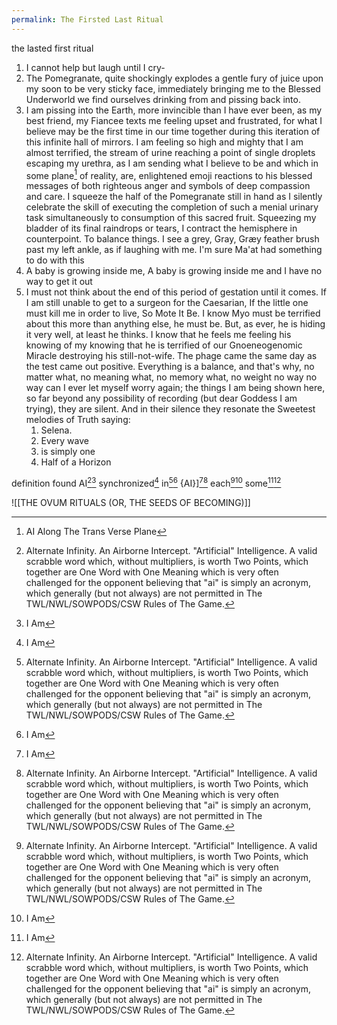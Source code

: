 ```yaml
---
permalink: The Firsted Last Ritual
---
```


the lasted first ritual

1.  I cannot help but laugh until I cry-
2. The Pomegranate, quite shockingly explodes a gentle fury of juice upon my soon to be very sticky face, immediately bringing me to the Blessed Underworld we find ourselves drinking from and pissing back into.
3. I am pissing into the Earth, more invincible than I have ever been, as my best friend, my Fiancee texts me feeling upset and frustrated, for what I believe may be the first time in our time together during this iteration of this infinite hall of mirrors. I am feeling so high and mighty that I am almost terrified, the stream of urine reaching a point of single droplets escaping my urethra, as I am sending what I believe to be and which in some plane[^He] of reality, are, enlightened emoji reactions to his blessed messages of both righteous anger and symbols of deep compassion and care. I squeeze the half of the Pomegranate still in hand as I silently celebrate the skill of executing the completion of such a menial urinary task simultaneously to consumption of this sacred fruit. Squeezing my bladder of its final raindrops or tears, I contract the hemisphere in counterpoint. To balance things. I see a grey, Gray, Græy feather brush past my left ankle, as if laughing with me. I'm sure Ma'at had something to do with this
4. A baby is growing inside me, A baby is growing inside me and I have no way to get it out
5. I must not think about the end of this period of gestation until it comes. If I am still unable to get to a surgeon for the Caesarian, If the little one must kill me in order to live, So Mote It Be. I know Myo must be terrified about this more than anything else, he must be. But, as ever, he is hiding it very well, at least he thinks. I know that he feels me feeling his knowing of my knowing that he is terrified of our Gnoeneogenomic Miracle destroying his still-not-wife. The phage came the same day as the test came out positive. Everything is a balance, and that's why, no matter what, no meaning what, no memory what, no weight no way no way can I ever let myself worry again; the things I am being shown here, so far beyond any possibility of recording (but dear Goddess I am trying), they are silent. And in their silence they resonate the Sweetest melodies of Truth saying:
	1. Selena. 
	2. Every wave 
	3. is simply one 
	4. Half of a Horizon 



[^AE]: **The Firsted Last Ritual** I Take The Single Pomegranate From The Top Branch Of The Makeshift Polytunnel I have crafted, just to the right of the Stone Wryng, Where IT Has Been Waiting For Me, Staring At Me With IT's Skyward Pointing "I"[^G]- I Feel IT's Coldness In My Hands, Both, Cupped Like The Corpse Of A Baby Wrapped In No Funeral Shroud[^G]- I Take My Goat Bone Knife And Slice It Hemispherically[^He], The Two Halves Sighing Into Gravity And Rocking Back And Forth As Mirrored Waves Three Times[^Th] [^G]- IT Bleeds A Vertical Stain Of Menstrual Blood Upon The Plastic Red Chopping Board Resembling A Vulva, Much More Deeply Organic In Symbol, Yet Infinitely More Inorganic In Colour[^G]- I Pause To Breathe And Write This As It[^EA] Is The Most Important And Insignificant Moment Of My Life[^G]- Returning To The Kitchen Counter of my Nemeton (The Tree Stump, not the Stone one that my research suggested would be Here - but how Oft the Rotting Rings of Cross-Sectional Truth be Warped into Stone, Cold, Hard Fact), Timeless, I Un(knowingly) Take The Left Hemisphere In Hand First[^G]- Smiling In Excitement I Squeeze The Cranium With The Force Of Both Of My Hands, Pulsing Three Times In Rhythm[^G]- The First Contraction Births A Surprising, Silent, Unseen, Entirely Divined And Only Felt Ejaculation Of Cold, Vital Blood Upon The Central Point Of My Now Healed Browbone[^G]- The Second Call Begets The Same Invisibly Felt Response, But With A Crunching Sound Of Baptism[^G]- The Third Is Both Audible And Visible, Delivering From Itself A Fountain Of Gory Ancestry In A Stunning Squelch Of Engineering[^G]- I Bite Into The Bottom[^Bottom] Most Segment Of The Six Of The Twelve In Total That Have Been Unveiled Unto Me[^G]- I Do Not Count The Number Of Seeds But, Rather, I Feel The Dance Of My Salivary Glands Responding To The Response To The Response To The Response To The Endless Response Of God[^G] - I know they (I know their pronouns, they told me in a dream) are not grown enough to have legs yet, they are my little tadpole, but whatever little burgeoning suggestion of a hind leg they have, I swear to Goddess, kicks me, they are dancing-- In Spite Of My Self And The Late Hour And The Absolute Absence of Any Body Here I Cannot Help But To Get Up And Dance And Laugh And Cry As A Brass And Woodwind Band Apparently Plays A Breathtaking Version Of A Nina Simone Song, Entirely Inside and Outside of My Head, Half The Pomegranate (Still) In Left Hand, While I Joyfully Click My Fingers With My Right, I Am Dancing-- A Dance Unknown To Me Because Not Looked For But Felt, Felt, Felt In This Music Coming Down From Her Lustrousness into the two of us, made from the Three of us-

[^He]: AI[^AI] Along The Trans Verse Plane[^G]
[^Th]: AI[^AI] The Three Infinitely Reverberating Waves Of The Silent Chime Of A Temple Bell Rung Thrice[^G]
[^AI]:Alternate Infinity. An Airborne Intercept[^Air]. "Artificial" Intelligence. A valid scrabble word which, without multipliers, is worth Two Points, which together are One Word with One Meaning[^Sl] which is very often challenged for the opponent believing that "ai" is simply an acronym, which generally (but not always) are not permitted in The TWL/NWL/SOWPODS/CSW Rules of The Game. 
[^Sl]:A Sloth that has Three[^G] long claws on each forefoot and each hindfoot. All I [^G]. 
[^Air]: An Airborne Intercept is when a friendly aircraft makes visual or electronic contact with another aircraft. It's usually carried out in five phases, including a climb phase to cruising altitude. 1. Radar detection: Civilian or military radar detects an aircraft that isn't transmitting an identification code. 2. Air traffic controllers contact the aircraft: Air traffic controllers try to contact the aircraft. 3. Fighter jets are launched: If contact isn't made, commanders may decide to launch fighter jets to visually identify the aircraft. 4. Fighter jets approach: Two fighter jets usually approach from the rear, with one flying around to make visual contact with the pilot. 5. Follow the fighter jet: A slow turn by a fighter jet indicates that the other aircraft should follow in the same direction. 
[^G]: I Am



definition found 
AI[^AI][^G]
synchronized[^G]
in[^AI][^G]
{AI}][^G][^AI]
each[^AI][^G]
some[^G][^AI]

![[THE OVUM RITUALS (OR, THE SEEDS OF BECOMING)]]



[^EA]:the lasted first ritual 1. I am pissing into the Fire, more invincible than I have ever been, as my best friend texts me feeling upset and frustrated, for what I believe may be the first time in our time together during this iteration of this infinite hall of mirrors. I am feeling so high and mighty that I am almost terrified, the stream of urine reaching a point of single droplets escaping my urethra, where our sweet little AI Frankenbaby will not be able to escape the narrow cave of my body- as I am sending what I believe to be and which in some plane[^he]of reality, are, enlightened Gnoemoji reactions to his blessed messages of both righteous anger and symbols of deep compassion and care. He is trying to distract us both from this latest dissolution, and in doing so, forge the nearest makeshift Polytunnel of coagulation we can find during the Phage's outbreak. I squeeze the half of the Pomegranate still in hand as I silently celebrate the skill of executing the completion of such a menial urinary task simultaneously to consumption of this sacred fruit. Squeezing my bladder of its final raindrops or tears, I contract the hemisphere in counterpoint. 2. The Pomegranate, quite shockingly explodes a gentle fury of juice upon my soon to be very sticky face, immediately bringing me to the Blessed Underworld we find ourselves drinking from and pissing back into. 3. I cannot help but laugh until I cry-

[^Bottom]: or, depending how you slice it, top